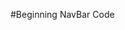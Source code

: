 #Beginning NavBar Code
<!DOCTYPE html>
 <html>
     <head>
         <title>Profile Page</title>
         <meta charset="utf-8">
         <link rel="stylesheet" href="https://maxcdn.bootstrapcdn.com/bootstrap/3.4.0/css/bootstrap.min.css">
     </head>
     <style>
     ul {
           list-style-type: none;
           margin: 0;
           padding: 0;
           overflow: hidden;
           background-color: #333;
         }

         li {
           float: left;
         }

         li a {
           display: block;
           color: white;
           text-align: center;
           padding: 14px 16px;
           text-decoration: none;
         }

         li a:hover {
           background-color: #111;
         }
          .dropdown {
           float: left;
           overflow: hidden;
         }

         .dropdown .dropbutton {
           font-size: 16px;  
           border: none;
           outline: none;
           color: white;
           padding: 14px 16px;
           background-color: inherit;
           font-family: inherit;
           margin: 0;
         }

         .navbar a:hover, .dropdown:hover .dropbutton {
           background-color: red;
         }

         .dropdown-content {
           display: none;
           position: absolute;
           background-color: #f9f9f9;
           min-width: 160px;
           box-shadow: 0px 8px 16px 0px rgba(0,0,0,0.2);
           z-index: 1;
         }

         .dropdown-content a {
           float: none;
           color: black;
           padding: 12px 16px;
           text-decoration: none;
           display: block;
           text-align: left;
         }

         .dropdown-content a:hover {
           background-color: #ddd;
         }

         .dropdown:hover .dropdown-content {
           display: block;
         }
         
     </style>
     <body>

         <ul>
           <li><a href="#home">Home</a></li>
           <li><a href="#news">News</a></li>
           <li><a href="#contact">Contact</a></li>
           <li><a href="#about">About</a></li>
         </ul>
             <div class="dropdown">
                 <button class="dropbuttton"><i class="fa fa-caret-down"></i></button>
                 <div class="dropdown-content">
                     <a href="#setting">Settings</a>
                     <a href="#logout">Logout</a>
                 </div>
             </div>
         <h1>Welcome User!</h1>
     </body>
 </html> 

#Updated NavBar,CSS, and Routing

 <nav class="navbar navbar-default">
     <div class="container-fluid" id="container">

     <div class="collapse navbar-collapse">
       <ul class="nav navbar-nav">
         <li class="buttons">
             <div class="navbar-form">
                 <div class="btn-group">
                     <a class="btn btn-default"  href="#home">Home</a>
                     <a class="btn btn-default"  href="#about">About</a>
                     <a class="btn btn-default"  href="#contact">Contact</a>
                     <a class="btn btn-default"  href="#profile">Profile</a>
                     <a class="btn btn-default dropdown-toggle" data-toggle="dropdown" href="#">Settings<span class="caret"></span></a>
                   <ul class="dropdown-menu">
                     <li><a href="#sort">Sort Data</a></li>
                     <li><a href="#logout">Logout</a></li>
                   </ul>
                 </div>
             </div>
         </li> 
       </ul>
      </div>
     </div>
 </nav>

         <h1>Welcome User!</h1>

         <script>
 //            functions in javascript
 //            routing
             
             import { HomeComponent } from './home/home.component';
             import { AboutComponent } from './about/about.component';
             import { PrivacyComponent } from './privacy/privacy.component';
             import { TermsComponent } from './terms/terms.component';
             
             const routes: Routes = [
               { path: 'home', component: HomeComponent },
               { path: 'about', component: AboutComponent },
               { path: 'contact', component: ContactComponent },
               { path: 'profile', component: ProfileComponent },
               { path: '', redirectTo: '/home', pathMatch: 'full' }
             ];
         </script>

#Media Queries Created but not pushed for lack of testing 
@media only screen and (min-device-width: 768px) and (max-device-width: 1024px) and (-webkit-min-device-pixel-ratio: 1) {
   /* ipad device width */
    #textWrapper{
        overflow: wrap;
        text-align: left;
        font-size: 1em;
        /* slightly smaller font */
    }
    #secondaryWrapper{
        float: left;
        font-size: 1em;
    }
    #logoWrapper{
        float: left;
        height: 157.5px;
        width: 337.5px;
    }
    #imagesWrapper{
        float: left;
        height: 502.5px;
        width: 390px;
        /* 75 percent of original size */
    }
}

@media only screen and (min-device-width: 320px)  and (max-device-width: 480px) and (-webkit-min-device-pixel-ratio: 2) {
    /* iphone device width */
    #textWrapper{
        overflow: wrap;
        text-align: left;
        font-size: .5em;
        /* reducing font by around half */
    }
    #secondaryWrapper{
        float: left;
        font-size: .5em; 
    }
    #logoWrapper{
        float: left;
        height: 105px;
        width: 225px;
    }
    #imagesWrapper{
        float: left;
        height: 335px;
        width: 260px;
        /* 50 percent of original size */
    }
}

#Documentation 
## Viewing Instructions: 
 *THIS SITE IS MEANT TO BE RUN ON CHROME ON A 1920X1080 DEVICE. IF USING A LAPTOP, PLEASE USE CHROME AND ZOOM OUT UNTIL IT LOOKS APPROPIATE*
- A full, working version of our project is available on www.dmantro.com

***Description***
- The home page gives a description of Augur and has a video speaking about CHAOS. There is a graph that loads in and shows the amount of contributors in each repo group. There is a picture of the Augur logo in the bottom right corner of the page that when clicked, will take you to the login page.
- By defuault, the user will not be logged in. So, the small Augur logo in the top right corner will be RED. When logged in, the Augur logo will be GREEN.
- You can hover over that logo and when logged out, there will be a login button, and when logged in, there will be a log out button.
- The login page displays random data every 5 seconds or so below the login area itself, along with an explanation of the stuff written prior to this.
- There are 2 users you can log into (we might implement every single repo group by the final submission on the 14th). GraphQL and Zephyr-RTOS. GraphQL login info: User: graph Pass: pass. Zephyr login info: User: zephyr Pass: pass.
- Now logged in, you can view whoevers profile you are logged into. It displays 3 different graphs with info, and the group logo, and there is a button that when clicked, you can view the list of repos within the repo group.

**Tutorial**
1. To use the login system, hover over the Augur logo in the top corner of the site and click login. 
2. Once on the login page, enter the username 'graph' and password 'pass' for GraphQL. Or enter the username 'zephyr' and password 'pass' for Zephyr-RTOS.
3. You may now access their respective profile pages by clicking the profile button in the Nav!

## Deployment Instructions:

1. Clone repository and use the folder from the Sprint 4 branch titled 'Sprint 4'.
2. Within that folder, use the folder titled 'Site Files' to view the website.
3. Host those files on a server that can run php, as our website pages are .php and not .html.
4. View & Done!

## Modified/Created Code
Changes:
- We scrapped the idea of an admin user logging in. It proved to be too complicated and not really possible.
Branch Descriptions: 
1. Each team member had their own development branch for pushing updates on code they were individually working on
 - DomDevBranch: Dominic Mantro
 - DerekDevBranch: Derek Rechtien
 - JessicaDevBranch: Jessica Dean
 - MartianDevBranch: Martian Lapadatescu
2. Branches were also created for each individual sprint in order to successfully merge and submit code weekly
 - Sprint1: Completed November 4th, 2019
 - Sprint2: Completed November 11th, 2019
 - Sprint3: Completed November 20th, 2019
 - Sprint4: Completed December 5th, 2019

## Testing: 
Used manual testing of website to debug and assess any errors 

## Acceptance Criteria for Nav Bar 
As a user, I want to be able to navigate to different pages, so that I may login, and view other data with a clear navigation system
1. When I click on home in the navbar it will display home page data
2. When I click on profile in the navbar it will display my data based on which profile I have used to login; Data will include 3 graphs, and a list of the repositories
3. If I try to access the profile page without having logged in prior, the page will redirect me to the login page before I can proceed
4. When I hover over the augur logo on the top right corner, a dropdown will appear with the option to logout or login; should I click the button to login it will take me to the login page, should I click the button to logout the page will redirect me to the home page and the augur logo will change from green to red to indicate a change in login status

## Acceptance Criteria for Profile Page
As a user, I want to view my profile, so that I may see a contributions per user in a pie graph, a bar graph of contributors over the last 6 months, a bar graph of weekly pull rate over the last 6 months, and a list of repositories in a dropdown menu
1. To view a full list of the repositories you can click on the dropdown button on the right hand side of the page that will show the full list of repos

## Acceptance Criteria for Home Page
As a user, I want to view the home page when first visiting the website, and when I click on the home tab in the navbar, so that I will see Augur information, a bar graph for contributors in each repo group, a youtube video explaining Augur, with a link to login

## Acceptance Criteria for Login Page
As a user, I want be able to login to my respective repository group, so that I may see data on my profile page after logging in that reflects data pertinent to my work
1. To login on the login page using GraphQL credentials type username “graph” and password “pass”; To login on the login page using Zephyr credentials type username “zephyr” and password “pass”
2. If username or password are incorrectly entered a popup alert will show “Sorry! The username or password you have entered is incorrect, Please try again”
3. If correct username and password are entered the page will redirect the user to the home page, and the augur logo will update from red to green in the top right corner indicating a successful login

## Acceptance Criteria for About, Contact, and Settings Tabs
As a user, should I navigate to the About or Contact tab on the navbar, I will see an image explaining the site is under construction (To be updated later)

As a user, should I click on the settings button on the navbar, the button will be disabled until further testing has taken place to adjust “dark mode” properties
----------------------------------------------------------------------------------------------------------------

#Overview
During this project I worked to create the original drafts of the home page and profiles pages html and css. I worked to create a consist navigation bar and began the process of angular routing. However Dominic had a more advanced navigation bar that we decided to adopt afterwards. I then worked on specific changes on the UI such as  working on the drop down menu, and making crucial decisions for my team for what options and functionality we would have. I worked to create CSS Queries for different screen sizes and sent my verison off to Dominic so he could implement them on his running server. Finally I worked to document our teams project and update the original documentation created in Sprint 1. Besides paticular coded examples I feel I was a valuable member of this team as I helped to lead and faciliate roles, and consistently set up meeting times to keep our group on track.
